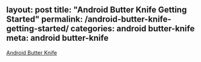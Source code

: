 layout: post
title: "Android Butter Knife Getting Started"
permalink: /android-butter-knife-getting-started/
categories: android butter-knife
meta: android butter-knife
---
[Android Butter Knife](http://jakewharton.github.io/butterknife/)

